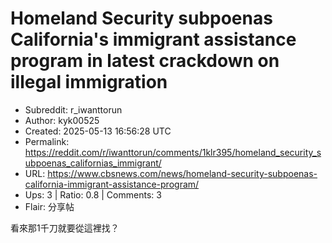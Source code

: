 # Homeland Security subpoenas California's immigrant assistance program in latest crackdown on illegal immigration

- Subreddit: r_iwanttorun
- Author: kyk00525
- Created: 2025-05-13 16:56:28 UTC
- Permalink: https://reddit.com/r/iwanttorun/comments/1klr395/homeland_security_subpoenas_californias_immigrant/
- URL: https://www.cbsnews.com/news/homeland-security-subpoenas-california-immigrant-assistance-program/
- Ups: 3 | Ratio: 0.8 | Comments: 3
- Flair: 分享帖


看來那1千刀就要從這裡找？

